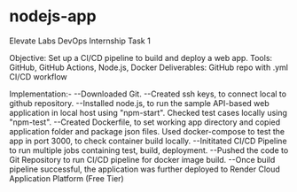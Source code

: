 # nodejs-app
Elevate Labs DevOps Internship Task 1

Objective: Set up a CI/CD pipeline to build and deploy a web app. 
Tools: GitHub, GitHub Actions, Node.js, Docker
Deliverables: GitHub repo with .yml CI/CD workflow

Implementation:-
    --Downloaded Git.
    --Created ssh keys, to connect local to github repository.
    --Installed node.js, to run the sample API-based web application in local host using "npm-start".
      Checked test cases locally using "npm-test".
    --Created Dockerfile, to set working app directory and copied application folder and package json files.
      Used docker-compose to test the app in port 3000, to check container build locally.
    --Inititated CI/CD Pipeline to run multiple jobs containing test, build, deployment.
    --Pushed the code to Git Repository to run CI/CD pipeline for docker image build.
    --Once build pipeline successful, the application was further deployed to Render Cloud Application Platform (Free Tier) 

